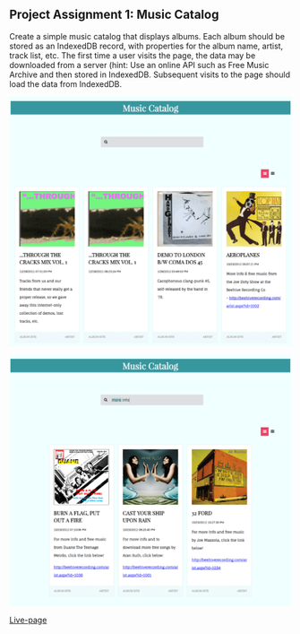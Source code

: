 ## Project Assignment 1:  Music Catalog

Create a simple music catalog that displays albums. Each album should be stored as an IndexedDB record, with properties for the album name, artist, track list, etc. The first time a user visits the page, the data may be downloaded from a server (hint: Use an online API such as Free Music Archive and then stored in IndexedDB. Subsequent visits to the page should load the data from IndexedDB.

![project1](./Img/music_catalog_1.png)



![project2](./Img/music_catalog_2.png)



[Live-page](http://gabrieleromeo.github.io/Bov-Projects/Course-08-Building-high-performance-modern-javascript-web-applications/chapter-08-Frontend-Datastore/music-catalog)

